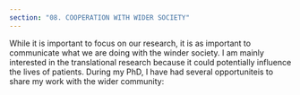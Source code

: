 ```yaml
---
section: "08. COOPERATION WITH WIDER SOCIETY"
---
```

While it is important to focus on our research, it is as important to communicate what we are doing with the winder society. I am mainly interested in the translational research because it could potentially influence the lives of patients.
During my PhD, I have had several opportuniteis to share my work with the wider community: